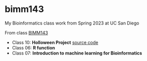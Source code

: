 # bimm143
My Bioinformatics class work from Spring 2023 at UC San Diego

From class [BIMM143](https://bioboot.github.io/bimm143_S23/)

- Class 10: **Holloween Project** [source code](https://github.com/LeoMeow123/bimm143/blob/main/Class10%3A%20Holloween%20Candy/Class10.qmd)
- Class 06: **R function**
- Class 07: **Introduction to machine learning for Bioinformatics**

